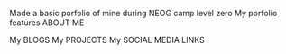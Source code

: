 Made a basic porfolio of mine during NEOG camp level zero
My porfolio features 
ABOUT ME

My BLOGS 
My PROJECTS
My SOCIAL MEDIA LINKS
